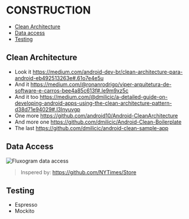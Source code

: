 # CONSTRUCTION
* [Clean Architecture](#clean-architecture)
* [Data access](#data-access)
* [Testing](#testing)

## Clean Architecture
* Look it https://medium.com/android-dev-br/clean-architecture-para-android-eb492513263e#.61o7e4e5u
* And it https://medium.com/@ronanrodrigo/viper-arquitetura-de-software-e-carros-bee4a85c613f#.le9m9xz5c
* And it too https://medium.com/@dmilicic/a-detailed-guide-on-developing-android-apps-using-the-clean-architecture-pattern-d38d71e94029#.l3lnyuvgp
* One more https://github.com/android10/Android-CleanArchitecture
* And more one https://github.com/dmilicic/Android-Clean-Boilerplate
* The last https://github.com/dmilicic/android-clean-sample-app

## Data Access
![Fluxogram data access](https://raw.githubusercontent.com/NYTimes/Store/master/Images/store-3.jpg)
> Inspered by: https://github.com/NYTimes/Store


## Testing
- Espresso
- Mockito
